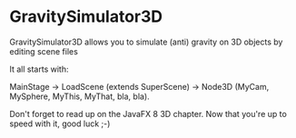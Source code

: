 # GravitySimulator3D
GravitySimulator3D allows you to simulate (anti) gravity on 3D objects by editing scene files

It all starts with:

MainStage -> LoadScene (extends SuperScene) -> Node3D (MyCam, MySphere, MyThis, MyThat, bla, bla).

Don't forget to read up on the JavaFX 8 3D chapter.
Now that you're up to speed with it, good luck ;-)
